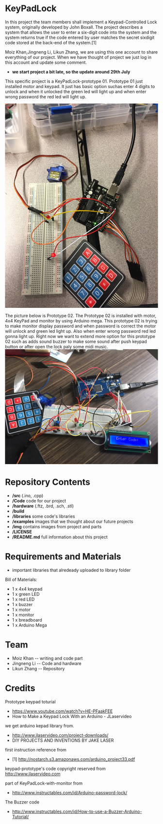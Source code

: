 # KeyPadLock

In this project the team members shall implement a Keypad-Controlled Lock system, originally developed by John Boxall. The project describes a system that allows the user to enter a six-digit code into the system and the system returns true if the code entered by user matches the secret sixdigit code stored at the back-end of the system.[1]

Moiz Khan,Jingneng Li, Likun Zhang, we are using this one account to share everything of our project. When we have thought of project we just log in this account and update some comment.

* **we start project a bit late, so the update around 29th July** 

This specific project is a KeyPadLock-prototype 01. Prototype 01 just installed motor and keypad. It just has basic option suchas enter 4 digits to unlock and when it unlocked the green led will light up and when enter wrong password the red led will light up. 

![image](https://github.com/RubyInferno/KeyPadLock/blob/master/Images/prototyper.jpg)

The picture below is Prototype 02. The Prototype 02 is installed with motor, 4x4 KeyPad and monitor by using Arduino mega. This prototype 02 is trying to make monitor display password and when password is correct the motor will unlock and green led light up. Also when enter wrong password red led gonna light up. Right now we want to extend more option for this prototype 02 such as adds sound buzzer to make some sound after push keypad button or after open the lock paly some midi music.
![image](https://github.com/RubyInferno/KeyPadLock/blob/master/Images/Prototype02.jpg)


# Repository Contents

* **/src** (.ino, .cpp)
* **/Code** code for our project
* **/hardware** (.ftz, .brd, .sch, .stl)
* **/build** 
* **/libraries** some code's libraries
* **/examples**  images that we thought about our future projects
* **/img** contains images from project and parts
* **/LICENSE** 
* **/README.md** full information about this project

# Requirements and Materials

* important libraries that alredeady uploaded to library folder

Bill of Materials:
* 1 x 4x4 keypad
* 1 x green LED
* 1 x red LED
* 1 x buzzer
* 1 x motor
* 1 x monitor
* 1 x breadboard
* 1 x Arduino Mega

Team
=====

* Moiz Khan -- writing and code part
* Jingneng Li -- Code and hardware 
* Likun Zhang -- Repository 

Credits
=======  
  
Prototype keypad toturial
* https://www.youtube.com/watch?v=HE-PFaakFEE
* How to Make a Keypad Lock With an Arduino - JLaservideo   
  
we get arduino kepad library from.
* http://www.jlaservideo.com/project-downloads/
* DIY PROJECTS AND INVENTIONS BY JAKE LASER

first instruction reference from
* [1] http://nostarch.s3.amazonaws.com/arduino_project33.pdf

keypad-prototype's code copyright reserved from http://www.jlaservideo.com

part of KeyPadLock-with-monitor from
* http://www.instructables.com/id/Arduino-password-lock/

The Buzzer code
* http://www.instructables.com/id/How-to-use-a-Buzzer-Arduino-Tutorial/
